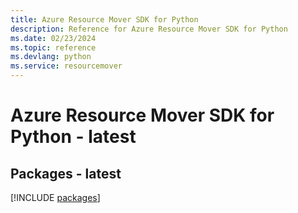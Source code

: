 ```yaml
---
title: Azure Resource Mover SDK for Python
description: Reference for Azure Resource Mover SDK for Python
ms.date: 02/23/2024
ms.topic: reference
ms.devlang: python
ms.service: resourcemover
---
```

# Azure Resource Mover SDK for Python - latest
## Packages - latest
[!INCLUDE [packages](resource-mover-index.md)]